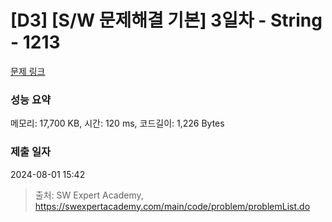 # [D3] [S/W 문제해결 기본] 3일차 - String - 1213 

[문제 링크](https://swexpertacademy.com/main/code/problem/problemDetail.do?contestProbId=AV14P0c6AAUCFAYi) 

### 성능 요약

메모리: 17,700 KB, 시간: 120 ms, 코드길이: 1,226 Bytes

### 제출 일자

2024-08-01 15:42



> 출처: SW Expert Academy, https://swexpertacademy.com/main/code/problem/problemList.do